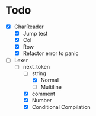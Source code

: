 # Todo

- [X] CharReader
  - [X] Jump test
  - [X] Col
  - [X] Row
  - [X] Refactor error to panic
- [ ] Lexer
  - [ ] next_token
    - [ ] string
      - [X] Normal
      - [ ] Multiline
    - [X] comment
    - [X] Number
    - [X] Conditional Compilation